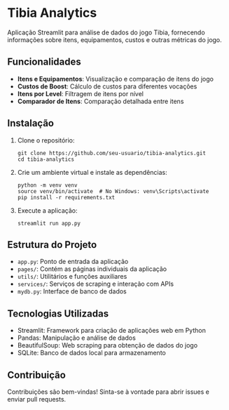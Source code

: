 # Tibia Analytics

Aplicação Streamlit para análise de dados do jogo Tibia, fornecendo informações sobre itens, equipamentos, custos e outras métricas do jogo.

## Funcionalidades

- **Itens e Equipamentos**: Visualização e comparação de itens do jogo
- **Custos de Boost**: Cálculo de custos para diferentes vocações
- **Itens por Level**: Filtragem de itens por nível
- **Comparador de Itens**: Comparação detalhada entre itens

## Instalação

1. Clone o repositório:
   ```
   git clone https://github.com/seu-usuario/tibia-analytics.git
   cd tibia-analytics
   ```

2. Crie um ambiente virtual e instale as dependências:
   ```
   python -m venv venv
   source venv/bin/activate  # No Windows: venv\Scripts\activate
   pip install -r requirements.txt
   ```

3. Execute a aplicação:
   ```
   streamlit run app.py
   ```

## Estrutura do Projeto

- `app.py`: Ponto de entrada da aplicação
- `pages/`: Contém as páginas individuais da aplicação
- `utils/`: Utilitários e funções auxiliares
- `services/`: Serviços de scraping e interação com APIs
- `mydb.py`: Interface de banco de dados

## Tecnologias Utilizadas

- Streamlit: Framework para criação de aplicações web em Python
- Pandas: Manipulação e análise de dados
- BeautifulSoup: Web scraping para obtenção de dados do jogo
- SQLite: Banco de dados local para armazenamento

## Contribuição

Contribuições são bem-vindas! Sinta-se à vontade para abrir issues e enviar pull requests.
